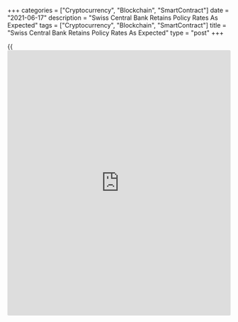 +++
categories = ["Cryptocurrency", "Blockchain", "SmartContract"]
date = "2021-06-17"
description = "Swiss Central Bank Retains Policy Rates As Expected"
tags = ["Cryptocurrency", "Blockchain", "SmartContract"]
title = "Swiss Central Bank Retains Policy Rates As Expected"
type = "post"
+++

{{<iframe id="large-banner" src="https://www.bounty.group/#slide=7.0" width="100%" height="600" scrolling="no" style="border: 0px solid rgb(216, 221, 230); border-radius: 3px;">}}

The Swiss National Bank decided to continue with its expansionary
monetary [policy](https://www.fintechee.com/policy/) in order to ensure price stability and support the
ongoing economic recovery.

Policymakers of the central bank on Thursday decided to retain the
[policy](https://www.fintechee.com/policy/) rate and interest on sight deposits at the SNB at -0.75 percent.

The bank repeated that it is willing to intervene in the foreign
exchange market as necessary, while taking the overall currency
situation into consideration. The bank reiterated that the Swiss franc
remains highly valued.

With the positive, but cautious outlook and inflation remaining below 1
percent for some time to come a change in monetary [policy](https://www.fintechee.com/policy/) does not seem
to be needed anytime soon, Peter Vanden Houte, an ING economist, said.

"In any case, we don't see the central bank moving before the European
Central Bank," the economist said. As in the Eurozone, a change in
interest rates is not be expected before the second half of 2023, SNB is
not likely to raise interest rates before 2024.

Due to higher prices for oil products and tourism-related services, the
SNB raised its near-term inflation outlook.

Consumer prices are forecast to rise 0.4 percent this year, up from the
previous outlook of 0.2 percent. The projection for 2022 was raised to
0.6 percent from 0.4 percent.

For 2023, inflation is also seen at 0.6 percent compared to 0.5 percent
projected in March.

As economic indicators improved significantly, GDP is forecast to show
strong growth in the second quarter. The bank expects Swiss GDP to
return to its pre-crisis level by the middle of the year.

The bank lifted its growth outlook for this year to around 3.5 percent
citing the lower-than-expected decline in GDP in the first quarter.
Earlier, the bank had forecast 2.5 percent to 3 percent economic growth
for 2021.

Further, the SNB said mortgage lending and residential property prices
increased strongly in recent quarters. Overall, the vulnerability of the
mortgage and real estate [markets][1] has increased further.

For comments and feedback [contact](https://www.playgroundfx.com/contact/): editorial@rtt[news](https://www.letsplayfx.com/blog/forex-news-website/).com

[Economic News][2]

 **What parts of the world are seeing the best (and worst) economic
performances lately? Click[here][3] to check out our [Econ Scorecard][3]
and find out! See up-to-the-moment [ranking](https://www.playgroundfx.com/blog/crypto-exchange-ranking/)s for the best and worst
performers in [GDP][3], [unemployment rate][4], [inflation][5] and much
more.**

   1. www.rtt[news](https://www.letsplayfx.com/blog/forex-news-website/).com/Content/Markets.aspx
   2. www.rtt[news](https://www.letsplayfx.com/blog/forex-news-website/).com/Content/EconomicNews.aspx
   3. www.rtt[news](https://www.letsplayfx.com/blog/forex-news-website/).com/economic-scorecard/world-rank/GDP/highest-performance.aspx
   4. www.rtt[news](https://www.letsplayfx.com/blog/forex-news-website/).com/economic-scorecard/world-rank/unemployment-rate/lowest-performance.aspx
   5. www.rtt[news](https://www.letsplayfx.com/blog/forex-news-website/).com/economic-scorecard/world-rank/CPI/highest-performance.aspx
